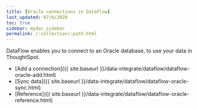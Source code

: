 ```yaml
---
title: [Oracle connections in DataFlow]
last_updated: 07/6/2020
toc: true
sidebar: mydoc_sidebar
permalink: /:collection/:path.html
---
```

DataFlow enables you to connect to an Oracle database, to use your data in ThoughtSpot.

- [Add a connection]({{ site.baseurl }}/data-integrate/dataflow/dataflow-oracle-add.html)
- [Sync data]({{ site.baseurl }}/data-integrate/dataflow/dataflow-oracle-sync.html)
- [Reference]({{ site.baseurl }}/data-integrate/dataflow/dataflow-oracle-reference.html)
